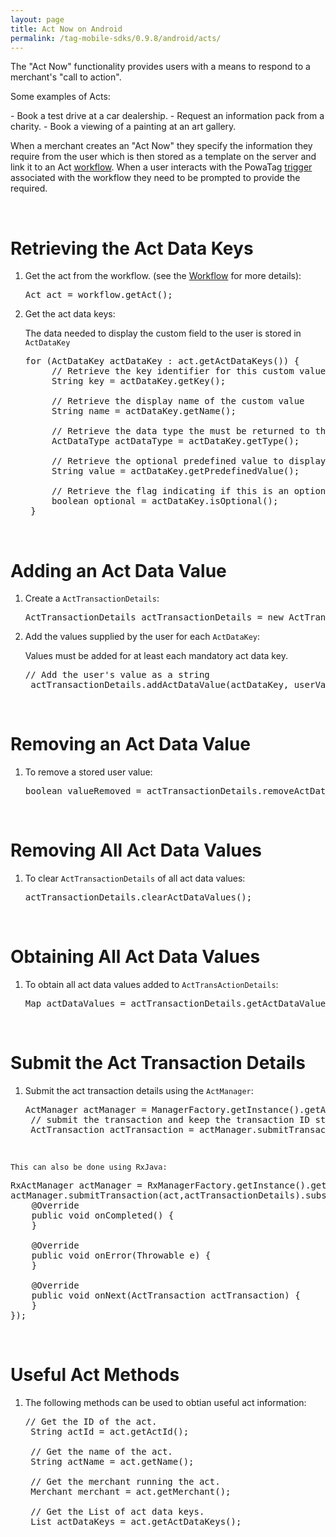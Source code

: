 ```yaml
---
layout: page
title: Act Now on Android
permalink: /tag-mobile-sdks/0.9.8/android/acts/
---
```


The "Act Now" functionality provides users with a means to respond to a merchant's "call to action".
<p>Some examples of Acts:</p>
 - Book a test drive at a car dealership.
 - Request an information pack from a charity.
 - Book a viewing of a painting at an art gallery.

When a merchant creates an "Act Now" they specify the information they require from the user which is then stored as a template on the server and link it to an Act [workflow]({{site.baseurl}}/tag-mobile-sdks/0.9.8/android/workflows).
When a user interacts with the PowaTag [trigger]({{site.baseurl}}/tag-mobile-sdks/0.9.8/android/triggers) associated with the workflow they need to be prompted to provide the required.

<br/>

# Retrieving the Act Data Keys

1. Get the act from the workflow. (see the [Workflow]({{site.baseurl}}/tag-mobile-sdks/0.9.8/android/workflows) for more details):

	<pre>Act act = workflow.getAct();</pre>

2. Get the act data keys:

	The data needed to display the custom field to the user is stored in <code>ActDataKey</code>

	<pre>for (ActDataKey actDataKey : act.getActDataKeys()) {
		// Retrieve the key identifier for this custom value
		String key = actDataKey.getKey();

		// Retrieve the display name of the custom value
		String name = actDataKey.getName();

		// Retrieve the data type the must be returned to the SDK. valid types are String, Timestamp, Email,Flag
		ActDataType actDataType = actDataKey.getType();

		// Retrieve the optional predefined value to display to the user
		String value = actDataKey.getPredefinedValue();

		// Retrieve the flag indicating if this is an optional field
		boolean optional = actDataKey.isOptional();
	}</pre>

<br/>

# Adding an Act Data Value

1. Create a <code>ActTransactionDetails</code>:

	<pre>ActTransactionDetails actTransactionDetails = new ActTransactionDetails();</pre>

2. Add the values supplied by the user for each <code>ActDataKey</code>:

	Values must be added for at least each mandatory act data key.

	<pre>// Add the user's value as a string
	actTransactionDetails.addActDataValue(actDataKey, userValueString);</pre>

<br/>

# Removing an Act Data Value

1. To remove a stored user value:

	<pre>boolean valueRemoved = actTransactionDetails.removeActDataValue(actDatakey);</pre>

<br/>

# Removing All Act Data Values

1. To clear <code>ActTransactionDetails</code> of all act data values:

	<pre>actTransactionDetails.clearActDataValues();</pre>

<br/>

# Obtaining All Act Data Values

1. To obtain all act data values added to <code>ActTransActionDetails</code>:

	<pre>Map<String, String> actDataValues = actTransactionDetails.getActDataValues();</pre>

<br/>

# Submit the Act Transaction Details

1. Submit the act transaction details using the <code>ActManager</code>:

	<pre>ActManager actManager = ManagerFactory.getInstance().getActManager();
	// submit the transaction and keep the transaction ID stored in actTransaction
	ActTransaction actTransaction = actManager.submitTransaction(act, actTransactionDetails,new PowaTagCallback&lt;ActTransaction&gt;());  </pre>  

<br/>

	This can also be done using RxJava:
	
<pre>RxActManager actManager = RxManagerFactory.getInstance().getActManager();
actManager.submitTransaction(act,actTransactionDetails).subscribe(new Subscriber&lt;ActTransaction&gt;() {
	@Override
	public void onCompleted() {
	}

	@Override
	public void onError(Throwable e) {
	}

	@Override 
	public void onNext(ActTransaction actTransaction) {
	}
});
</pre>

<br/>


# Useful Act Methods

1. The following methods can be used to obtian useful act information:

	<pre>// Get the ID of the act.
	String actId = act.getActId();

	// Get the name of the act.
	String actName = act.getName();

	// Get the merchant running the act.
	Merchant merchant = act.getMerchant();

    // Get the List of act data keys.
	List<ActDataKey> actDataKeys = act.getActDataKeys();</pre>


